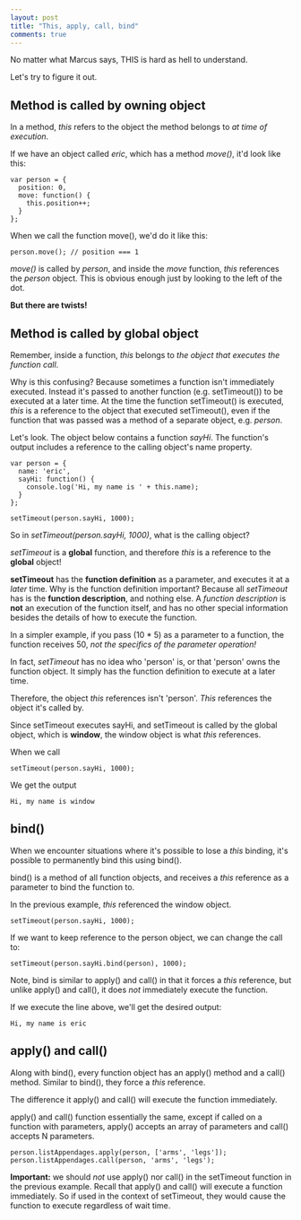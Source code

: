 ```yaml
---
layout: post
title: "This, apply, call, bind"
comments: true
---
```

No matter what Marcus says, THIS is hard as hell to understand.

Let's try to figure it out.

## Method is called by owning object

In a method, *this* refers to the object the method belongs to *at time of execution*. 

If we have an object called *eric*, which has a method *move()*, it'd look like this:

```
var person = {
  position: 0,
  move: function() {
    this.position++;
  }
};
```

When we call the function move(), we'd do it like this:

```
person.move(); // position === 1
```

*move()* is called by *person*, and inside the *move* function, *this* references the *person* object. This is obvious enough just by looking to the left of the dot.


**But there are twists!** 

## Method is called by global object

Remember, inside a function, *this* belongs to *the object that executes the function call*. 

Why is this confusing? Because sometimes a function isn't immediately executed. Instead it's passed to another function (e.g. setTimeout()) to be executed at a later time. At the time the function setTimeout() is executed, *this* is a reference to the object that executed setTimeout(), even if the function that was passed was a method of a separate object, e.g. *person*.

Let's look. The object below contains a function *sayHi*. The function's output includes a reference to the calling object's name property.

```
var person = {
  name: 'eric',
  sayHi: function() {
    console.log('Hi, my name is ' + this.name);
  }
};

setTimeout(person.sayHi, 1000);
```

So in *setTimeout(person.sayHi, 1000)*, what is the calling object? 

*setTimeout* is a **global** function, and therefore *this* is a reference to the **global** object!

**setTimeout** has the **function definition** as a parameter, and executes it at a *later* time. Why is the function definition important? Because all *setTimeout* has is the **function description**, and nothing else. A *function description* is **not** an execution of the function itself, and has no other special information besides the details of how to execute the function. 

In a simpler example, if you pass (10 * 5) as a parameter to a function, the function receives 50, *not the specifics of the parameter operation!* 

In fact, *setTimeout* has no idea who 'person' is, or that 'person' owns the function object. It simply has the function definition to execute at a later time.

Therefore, the object *this* references isn't 'person'. *This* references the object it's called by. 

Since setTimeout executes sayHi, and setTimeout is called by the global object, which is **window**, the window object is what *this* references. 

When we call

```
setTimeout(person.sayHi, 1000);
```

We get the output
```
Hi, my name is window
```

## bind()

When we encounter situations where it's possible to lose a *this* binding, it's possible to permanently bind this using bind(). 

bind() is a method of all function objects, and receives a *this* reference as a parameter to bind the function to.

In the previous example, *this* referenced the window object.

```
setTimeout(person.sayHi, 1000);
```

If we want to keep reference to the person object, we can change the call to:

```
setTimeout(person.sayHi.bind(person), 1000);
```

Note, bind is similar to apply() and call() in that it forces a *this* reference, but unlike apply() and call(), it does *not* immediately execute the function.

If we execute the line above, we'll get the desired output:

```
Hi, my name is eric
```

## apply() and call()

Along with bind(), every function object has an apply() method and a call() method. Similar to bind(), they force a *this* reference.

The difference it apply() and call() will execute the function immediately.

apply() and call() function essentially the same, except if called on a function with parameters, apply() accepts an array of parameters and call() accepts N parameters.

```
person.listAppendages.apply(person, ['arms', 'legs']);
person.listAppendages.call(person, 'arms', 'legs');

```

**Important:** we should *not* use apply() nor call() in the setTimeout function in the previous example. Recall that apply() and call() will execute a function immediately. So if used in the context of setTimeout, they would cause the function to execute regardless of wait time.
